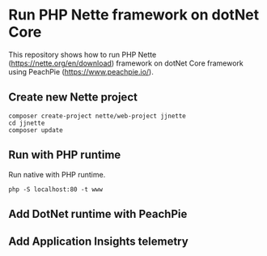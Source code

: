# Run PHP Nette framework on dotNet Core

This repository shows how to run PHP Nette (https://nette.org/en/download) framework on dotNet Core framework using PeachPie (https://www.peachpie.io/).

## Create new Nette project

```
composer create-project nette/web-project jjnette
cd jjnette
composer update
```

## Run with PHP runtime

Run native with PHP runtime.

```
php -S localhost:80 -t www
```

## Add DotNet runtime with PeachPie


## Add Application Insights telemetry

